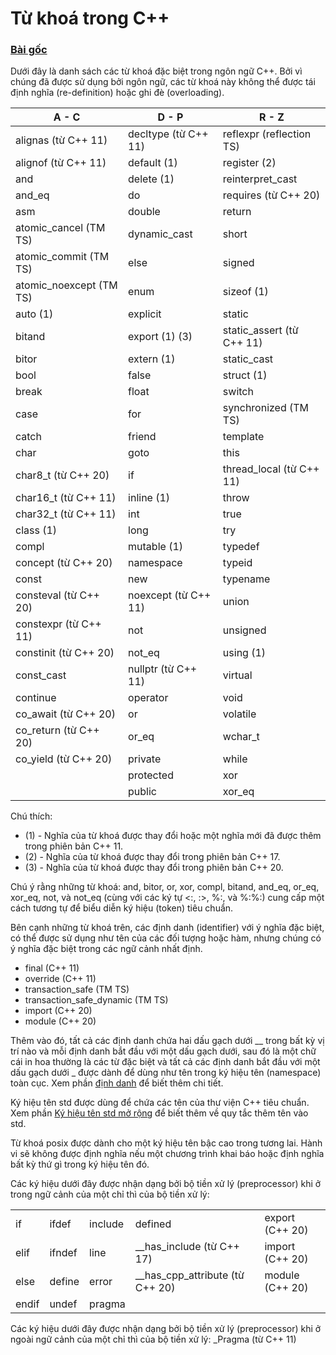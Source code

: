 # Từ khoá trong C++
### [Bài gốc](https://en.cppreference.com/w/cpp/keyword)

Dưới đây là danh sách các từ khoá đặc biệt trong ngôn ngữ C++. Bởi vì chúng đã được sử dụng bởi ngôn ngữ, các từ khoá này không thể được tái định nghĩa (re-definition) hoặc ghi đè (overloading).

|          A - C           |          D - P           |          R - Z           |
|--------------------------|--------------------------|--------------------------|
| alignas (từ C++ 11)      | decltype (từ C++ 11)     | reflexpr (reflection TS) |
| alignof (từ C++ 11)      | default (1)              | register (2)             |
| and                      | delete (1)               | reinterpret_cast         |
| and_eq                   | do                       | requires (từ C++ 20)     |
| asm                      | double                   | return                   |
| atomic_cancel (TM TS)    | dynamic_cast             | short                    |
| atomic_commit (TM TS)    | else                     | signed                   |
| atomic_noexcept (TM TS)  | enum                     | sizeof (1)               |
| auto (1)                 | explicit                 | static                   |
| bitand                   | export (1) (3)           | static_assert (từ C++ 11)|
| bitor                    | extern (1)               | static_cast              |
| bool                     | false                    | struct (1)               |
| break                    | float                    | switch                   |
| case                     | for                      | synchronized (TM TS)     |
| catch                    | friend                   | template                 |
| char                     | goto                     | this                     |
| char8_t (từ C++ 20)      | if                       | thread_local (từ C++ 11) |
| char16_t (từ C++ 11)     | inline (1)               | throw                    |
| char32_t (từ C++ 11)     | int                      | true                     |
| class (1)                | long                     | try                      |
| compl                    | mutable (1)              | typedef                  |
| concept (từ C++ 20)      | namespace                | typeid                   |
| const                    | new                      | typename                 |
| consteval (từ C++ 20)    | noexcept (từ C++ 11)     | union                    |
| constexpr (từ C++ 11)    | not                      | unsigned                 |
| constinit (từ C++ 20)    | not_eq                   | using (1)                |
| const_cast               | nullptr (từ C++ 11)      | virtual                  |
| continue                 | operator                 | void                     |
| co_await (từ C++ 20)     | or                       | volatile                 |
| co_return (từ C++ 20)    | or_eq                    | wchar_t                  |
| co_yield (từ C++ 20)     | private                  | while                    |
|                          | protected                | xor                      |
|                          | public                   | xor_eq                   |

Chú thích:
- (1) - Nghĩa của từ khoá được thay đổi hoặc một nghĩa mới đã được thêm trong phiên bản C++ 11.
- (2) - Nghĩa của từ khoá được thay đổi trong phiên bản C++ 17.
- (3) - Nghĩa của từ khoá được thay đổi trong phiên bản C++ 20.

Chú ý rằng những từ khoá: and, bitor, or, xor, compl, bitand, and_eq, or_eq, xor_eq, not, và not_eq (cùng với các ký tự <:, :>, %:, và %:%:) cung cấp một cách tương tự để biểu diễn ký hiệu (token) tiêu chuẩn.

Bên cạnh những từ khoá trên, các định danh (identifier) với ý nghĩa đặc biệt, có thể được sử dụng như tên của các đối tượng hoặc hàm, nhưng chúng có ý nghĩa đặc biệt trong các ngữ cảnh nhất định.
- final (C++ 11)
- override (C++ 11)
- transaction_safe (TM TS)
- transaction_safe_dynamic (TM TS)
- import (C++ 20)
- module (C++ 20) 

Thêm vào đó, tất cả các định danh chứa hai dấu gạch dưới __ trong bất kỳ vị trí nào và mỗi định danh bắt đầu với một dấu gạch dưới, sau đó là một chữ cái in hoa thường là các từ đặc biệt và tất cả các định danh bắt đầu với một dấu gạch dưới _ được dành để dùng như tên trong ký hiệu tên (namespace) toàn cục. Xem phần [định danh](https://en.cppreference.com/w/cpp/language/identifiers) để biết thêm chi tiết.

Ký hiệu tên std được dùng để chứa các tên của thư viện C++ tiêu chuẩn. Xem phần [Ký hiệu tên std mở rộng](https://en.cppreference.com/w/cpp/language/extending_std) để biết thêm về quy tắc thêm tên vào std.

Từ khoá posix được dành cho một ký hiệu tên bậc cao trong tương lai. Hành vi sẽ không được định nghĩa nếu một chương trình khai báo hoặc định nghĩa bất kỳ thứ gì trong ký hiệu tên đó.

Các ký hiệu dưới đây được nhận dạng bởi bộ tiền xử lý (preprocessor) khi ở trong ngữ cảnh của một chỉ thì của bộ tiền xử lý:

|       |        |         |                                 |                 |
|-------|--------|---------|---------------------------------|-----------------|
| if    | ifdef  | include | defined                         | export (C++ 20) |
| elif  | ifndef | line    | __has_include (từ C++ 17)       | import (C++ 20) |
| else  | define | error   | __has_cpp_attribute (từ C++ 20) | module (C++ 20) |
| endif | undef  | pragma  |                                 |                 |

Các ký hiệu dưới đây được nhận dạng bởi bộ tiền xử lý (preprocessor) khi ở ngoài ngữ cảnh của một chỉ thì của bộ tiền xử lý:
_Pragma (từ C++ 11)